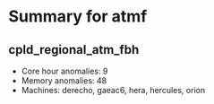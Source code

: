 # Summary for atmf

## cpld_regional_atm_fbh
- Core hour anomalies: 9
- Memory anomalies: 48
- Machines: derecho, gaeac6, hera, hercules, orion

